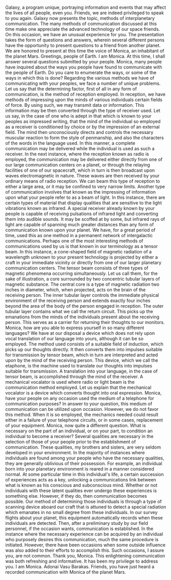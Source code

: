 Galaxy, a program unique, portraying information and events that may affect the lives of all people, even you. Friends, we are indeed privileged to speak to you again. Galaxy now presents the topic, methods of interplanetary communication. The many methods of communication discussed at this time make one appreciate the advanced technology of our space friends. On this occasion, we have an unusual experience for you. The presentation takes the form of questions and answers, wherein several different persons have the opportunity to present questions to a friend from another planet. We are honored to present at this time the voice of Monica, an inhabitant of the planet Mars. Greetings, people of Earth. I am Monica. At this time, I shall answer several questions submitted by your people. Monica, many people have inquired about the ways you people have found to communicate with the people of Earth. Do you care to enumerate the ways, or some of the ways in which this is done? Regarding the various methods we have of communicating with your peoples, we face a number of unique problems. Let us say that the determining factor, first of all in any form of communication, is the method of reception employed. In reception, we have methods of impressing upon the minds of various individuals certain fields of force. By using such, we may transmit data or information. This information may be then converted through the type of receiver used. Let us say, in the case of one who is adept in that which is known to your peoples as impressed writing, that the mind of the individual so employed as a receiver is conditioned by choice or by the impression of an external field. The mind then unconsciously directs and controls the necessary muscular reaction to form the style of penmanship, and also the characters of the words in the language used. In this manner, a complete communication may be delivered while the individual is used as such a receiver. In the next instance, where the reception known as radio is employed, the communication may be delivered either directly from one of our large communication centers on a planet, or through the relaying facilities of one of our spacecraft, which in turn is then broadcast upon waves electromagnetic in nature. These waves are then received by your ordinary means of radio reception. We can beam this type of reception to either a large area, or it may be confined to very narrow limits. Another type of communication involves that known as the impressing of information upon what your people refer to as a beam of light. In this instance, there are certain types of material that display qualities that are sensitive to the light vibrations known as infrared. A special receiver already known by your people is capable of receiving pulsations of infrared light and converting them into audible sounds. It may be scoffed at by some, but infrared rays of light are capable of spanning much greater distances than any form of communication known upon your planet. We have, for a great period of time, used this as one method in a permanent network of intergalactic communications. Perhaps one of the most interesting methods of communications used by us is that known in our terminology as a tensor beam. In this instance, a cone-shaped field of magnetic radiation of a wavelength unknown to your present technology is projected by either a craft in your immediate vicinity or directly from one of our larger planetary communication centers. The tensor beam consists of three types of magnetic phenomena occurring simultaneously. Let us call them, for the sake of illustration, a core surrounded by two concentric tubular layers of magnetic substance. The central core is a type of magnetic radiation two inches in diameter, which, when projected, acts on the brain of the receiving person. The inner tubular layer controls the immediate physical environment of the receiving person and extends exactly four inches beyond the area of the body of the person engaged in reception. The outer tubular layer contains what we call the return circuit. This picks up the emanations from the minds of the individuals present about the receiving person. This serves as a carrier for returning their thoughts to our monitors. Monica, how are you able to express yourself in so many different languages? We have at our disposal a device which does not rely upon vocal translation of our language into yours, although it can be so employed. The method used consists of a suitable field of induction, which picks up our thoughts directly. It then converts them into impulses suitable for transmission by tensor beam, which in turn are interpreted and acted upon by the mind of the receiving person. This device, which we call the etaphone, is the machine used to translate our thoughts into impulses suitable for transmission. A translation into your language, in the case of tensor beam, is accomplished through the mind of the receiver. A mechanical vocalator is used where radio or light beam is the communication method employed. Let us explain that the mechanical vocalator is a device which converts thought into oral expression. Monica, have your people on any occasion used the medium of a telephone for communication purposes? In answer to your question, this medium of communication can be utilized upon occasion. However, we do not favor this method. When it is so employed, the mechanics needed could result either in a failure of your telephone circuits, or in some cases, replacement of your equipment. Monica, now quite a different question. What is necessary on the part of an individual, or on your part, to condition an individual to become a receiver? Several qualities are necessary in the selection of those of your people prior to the establishment of communication. These qualities, my brothers and sisters, are very seldom developed in your environment. In the majority of instances where individuals are found among your people who have the necessary qualities, they are generally oblivious of their possession. For example, an individual born into your planetary environment is reared in a manner considered normal. At some particular time in this individual's life, a certain succession of experiences acts as a key, unlocking a communications link between what is known as his conscious and subconscious mind. Whether or not individuals with these latent qualities ever undergo these experiences is something else. However, if they do, then communication becomes possible. Our method of determining those individuals is through a type of scanning device aboard our craft that is attuned to detect a special radiation which emanates in no small degree from these individuals. In our survey flights about your planet, this equipment automatically records when these individuals are detected. Then, after a preliminary study by our field personnel, if the occasion wants, communication is established. In the instance where the necessary experience can be acquired by an individual who purposely desires this communication, much the same procedure is initiated. However, there have been occasions when some outside influence was also added to their efforts to accomplish this. Such occasions, I assure you, are not common. Thank you, Monica. This enlightening communication was both refreshing and informative. It has been my privilege to address you. I am Monica. Adonai Vasu Barakas. Friends, you have just heard a recorded communication with Monica of the planet Mars.